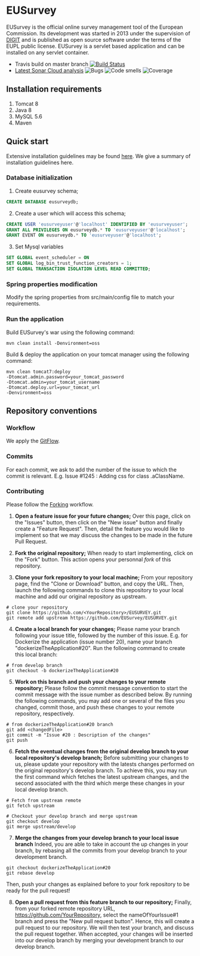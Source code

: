 # EUSurvey
EUSurvey is the official online survey management tool of the European Commission. Its development was started in 2013 under the supervision of [DIGIT](http://ec.europa.eu/dgs/informatics/index_en.htm) and is published as open source software under the terms of the EUPL public license. EUSurvey is a servlet based application and can be installed on any servlet container.
* Travis build on master branch [![Build Status](https://travis-ci.com/EUSurvey/EUSurvey.svg?branch=master)](https://travis-ci.com/EUSurvey/EUsurvey)
* [Latest Sonar Cloud analysis](https://sonarcloud.io/dashboard?id=eusurvey) ![Bugs](https://sonarcloud.io/api/project_badges/measure?project=eusurvey&metric=bugs) ![Code smells](https://sonarcloud.io/api/project_badges/measure?project=eusurvey&metric=code_smells) ![Coverage](https://sonarcloud.io/api/project_badges/measure?project=eusurvey&metric=coverage)


## Installation requirements
1. Tomcat 8
1. Java 8
1. MySQL 5.6
1. Maven

## Quick start
Extensive installation guidelines may be found [here](https://joinup.ec.europa.eu/sites/default/files/document/2017-08/eusurvey_oss_installation_guide_v1_4_0_1.pdf). We give a summary of installation guidelines here.

### Database initialization
1. Create eusurvey schema;
``` sql 
CREATE DATABASE eusurveydb; 
```

2. Create a user which will access this schema;
``` sql 
CREATE USER 'eusurveyuser'@'localhost' IDENTIFIED BY 'eusurveyuser'; 
GRANT ALL PRIVILEGES ON eusurveydb.* TO 'eusurveyuser'@'localhost';
GRANT EVENT ON eusurveydb.* TO 'eusurveyuser'@'localhost';
```

3. Set Mysql variables
``` sql 
SET GLOBAL event_scheduler = ON
SET GLOBAL log_bin_trust_function_creators = 1;
SET GLOBAL TRANSACTION ISOLATION LEVEL READ COMMITTED;
```

### Spring properties modification
Modify the spring properties from src/main/config file to match your requirements.

### Run the application
Build EUSurvey's war using the following command:
``` batch
mvn clean install -Denvironment=oss
```

Build & deploy the application on your tomcat manager using the following command:
``` batch
mvn clean tomcat7:deploy 
-Dtomcat.admin.password=your_tomcat_password
-Dtomcat.admin=your_tomcat_username
-Dtomcat.deploy.url=your_tomcat_url
-Denvironment=oss
```

## Repository conventions
### Workflow
We apply the [GitFlow](https://www.atlassian.com/git/tutorials/comparing-workflows/gitflow-workflow).

### Commits
For each commit, we ask to add the number of the issue to which the commit is relevant. E.g.  Issue #1245 : Adding css for class .aClassName. 


### Contributing
Please follow the [Forking](https://help.github.com/en/articles/fork-a-repo) workflow.

1. __Open a feature issue for your future changes;__
Over this page, click on the "Issues" button, then click on the "New issue" button and finally create a "Feature Request". Then, detail the feature you would like to implement so that we may discuss the changes to be made in the future Pull Request.

2. __Fork the original repository;__
When ready to start implementing, click on the "Fork" button. This action opens your personnal _fork_ of this repository.

3. __Clone your fork repository to your local machine;__
From your repository page, find the "Clone or Download" button, and copy the URL. Then, launch the following commands to clone this repository to your local machine and add our original repository as upstream.
```batch
# clone your repository
git clone https://github.com/<YourRepository>/EUSURVEY.git
git remote add upstream https://github.com/EUSurvey/EUSURVEY.git
```
4. __Create a local branch for your changes;__
Please name your branch following your issue title, followed by the number of this issue. E.g. for Dockerize the application (issue number 20), name your branch "dockerizeTheApplication#20". Run the following command to create this local branch:
``` batch 
# from develop branch
git checkout -b dockerizeTheApplication#20
```

5. __Work on this branch and push your changes to your remote repository;__
Please follow the commit message convention to start the commit message with the issue number as described below. By running the following commands, you may add one or several of the files you changed, commit those, and push these changes to your remote repository, respectively.
``` batch 
# from dockerizeTheApplication#20 branch
git add <changedFile>
git commit -m "Issue #20 : Description of the changes"
git push
```

6. __Fetch the eventual changes from the original develop branch to your local repository's develop branch;__
Before submitting your changes to us, please update your repository with the latests changes performed on the original repository's develop branch. To achieve this, you may run the first command which fetches the latest upstream changes, and the second associated with the third which merge these changes in your local develop branch.
```batch
# Fetch from upstream remote
git fetch upstream

# Checkout your develop branch and merge upstream
git checkout develop
git merge upstream/develop
```

7. __Merge the changes from your develop branch to your local issue branch__
Indeed, you are able to take in account the up changes in your branch, by rebasing all the commits from your develop branch to your development branch.
```batch 
git checkout dockerizeTheApplication#20
git rebase develop
```
Then, push your changes as explained before to your fork repository to be ready for the pull request!

8. __Open a pull request from this feature branch to our repository;__
Finally, from your forked remote repository URL, https://github.com/YourRepository, select the nameOfYourIssue#1 branch and press the "New pull request button". Hence, this will create a pull request to our repository. We will then test your branch, and discuss the pull request together. When accepted, your changes will be inserted into our develop branch by merging your development branch to our develop branch.
